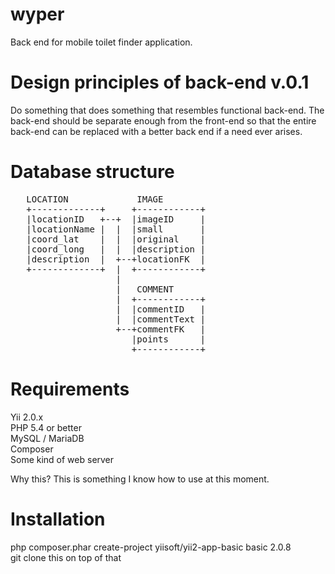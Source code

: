 # wyper

Back end for mobile toilet finder application.

# Design principles of back-end v.0.1

Do something that does something that resembles functional back-end.
The back-end should be separate enough from the front-end so that the 
entire back-end can be replaced with a better back end if a need 
ever arises.

# Database structure

<pre>
   LOCATION             IMAGE
   +-------------+     +------------+  
   |locationID   +--+  |imageID     |  
   |locationName |  |  |small       |  
   |coord_lat    |  |  |original    |  
   |coord_long   |  |  |description |  
   |description  |  +--+locationFK  |  
   +-------------+  |  +------------+  
                    |  
                    |   COMMENT
                    |  +------------+  
                    |  |commentID   |  
                    |  |commentText |  
                    +--+commentFK   |
                       |points      |
                       +------------+
</pre>       
                      
# Requirements

Yii 2.0.x  
PHP 5.4 or better  
MySQL / MariaDB  
Composer  
Some kind of web server  
  
Why this? This is something I know how to use at this moment.  

# Installation

php composer.phar create-project yiisoft/yii2-app-basic basic 2.0.8  
git clone this on top of that  
